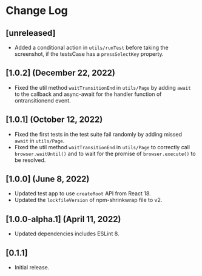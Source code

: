 # Change Log

## [unreleased]

* Added a conditional action in `utils/runTest` before taking the screenshot, if the testsCase has a `pressSelectKey` property.


## [1.0.2] (December 22, 2022)

* Fixed the util method `waitTransitionEnd` in `utils/Page` by adding `await` to the callback and async-await for the handler function of ontransitionend event.

## [1.0.1] (October 12, 2022)

* Fixed the first tests in the test suite fail randomly by adding missed `await` in `utils/Page`.
* Fixed the util method `waitTransitionEnd` in `utils/Page` to correctly call `browser.waitUntil()` and to wait for the promise of `browser.execute()` to be resolved.

## [1.0.0] (June 8, 2022)

* Updated test app to use `createRoot` API from React 18.
* Updated the `lockfileVersion` of npm-shrinkwrap file to v2.

## [1.0.0-alpha.1] (April 11, 2022)

* Updated dependencies includes ESLint 8.

## [0.1.1]

* Initial release.
